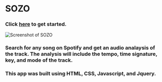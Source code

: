 # SOZO

### Click [here](https://ksdumont.github.io/SOZO/) to get started.

![Screenshot of SOZO](/images/vinyl.png) 

### Search for any song on Spotify and get an audio analaysis of the track. The analysis will include the tempo, time signature, key, and mode of the track.

### This app was built using HTML, CSS, Javascript, and Jquery.
